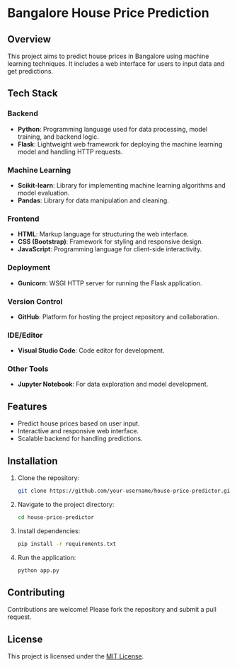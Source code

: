 # Bangalore House Price Prediction

## Overview
This project aims to predict house prices in Bangalore using machine learning techniques. It includes a web interface for users to input data and get predictions.

## Tech Stack

### Backend
- **Python**: Programming language used for data processing, model training, and backend logic.
- **Flask**: Lightweight web framework for deploying the machine learning model and handling HTTP requests.

### Machine Learning
- **Scikit-learn**: Library for implementing machine learning algorithms and model evaluation.
- **Pandas**: Library for data manipulation and cleaning.

### Frontend
- **HTML**: Markup language for structuring the web interface.
- **CSS (Bootstrap)**: Framework for styling and responsive design.
- **JavaScript**: Programming language for client-side interactivity.

### Deployment
- **Gunicorn**: WSGI HTTP server for running the Flask application.

### Version Control
- **GitHub**: Platform for hosting the project repository and collaboration.

### IDE/Editor
- **Visual Studio Code**: Code editor for development.

### Other Tools
- **Jupyter Notebook**: For data exploration and model development.

## Features
- Predict house prices based on user input.
- Interactive and responsive web interface.
- Scalable backend for handling predictions.

## Installation
1. Clone the repository:
    ```bash
    git clone https://github.com/your-username/house-price-predictor.git
    ```
2. Navigate to the project directory:
    ```bash
    cd house-price-predictor
    ```
3. Install dependencies:
    ```bash
    pip install -r requirements.txt
    ```
4. Run the application:
    ```bash
    python app.py
    ```

## Contributing
Contributions are welcome! Please fork the repository and submit a pull request.

## License
This project is licensed under the [MIT License](LICENSE).
